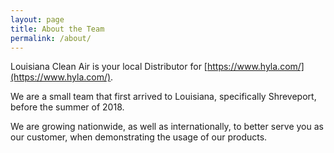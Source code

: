 ```yaml
---
layout: page
title: About the Team
permalink: /about/
---
```


Louisiana Clean Air is your local Distributor for [https://www.hyla.com/](https://www.hyla.com/).

We are a small team that first arrived to Louisiana, specifically Shreveport, before the summer of 2018.

We are growing nationwide, as well as internationally, to better serve you as our customer, when demonstrating the usage of our products.